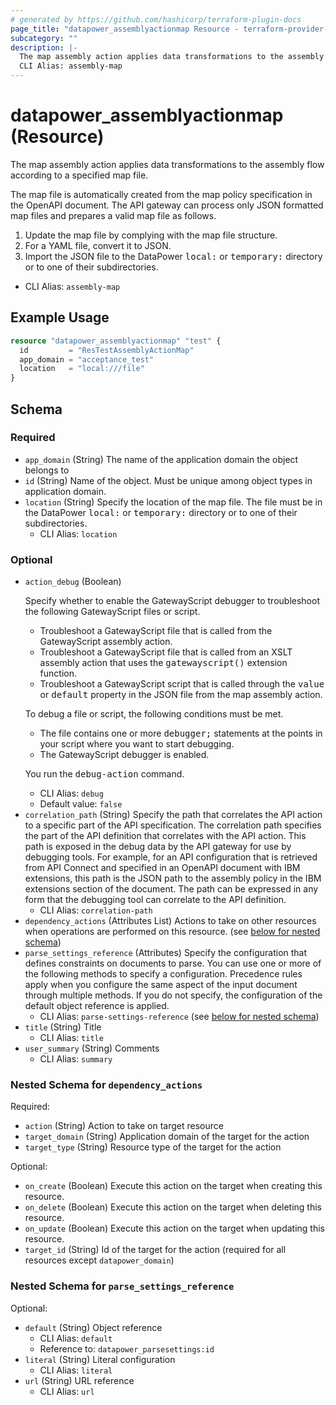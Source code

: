 ```yaml
---
# generated by https://github.com/hashicorp/terraform-plugin-docs
page_title: "datapower_assemblyactionmap Resource - terraform-provider-datapower"
subcategory: ""
description: |-
  The map assembly action applies data transformations to the assembly flow according to a specified map file. The map file is automatically created from the map policy specification in the OpenAPI document. The API gateway can process only JSON formatted map files and prepares a valid map file as follows.Update the map file by complying with the map file structure.For a YAML file, convert it to JSON.Import the JSON file to the DataPower local: or temporary: directory or to one of their subdirectories.
  CLI Alias: assembly-map
---
```


# datapower_assemblyactionmap (Resource)

The map assembly action applies data transformations to the assembly flow according to a specified map file. <p>The map file is automatically created from the map policy specification in the OpenAPI document. The API gateway can process only JSON formatted map files and prepares a valid map file as follows.</p><ol><li>Update the map file by complying with the map file structure.</li><li>For a YAML file, convert it to JSON.</li><li>Import the JSON file to the DataPower <tt>local:</tt> or <tt>temporary:</tt> directory or to one of their subdirectories.</li></ol>
  - CLI Alias: `assembly-map`

## Example Usage

```terraform
resource "datapower_assemblyactionmap" "test" {
  id         = "ResTestAssemblyActionMap"
  app_domain = "acceptance_test"
  location   = "local:///file"
}
```

<!-- schema generated by tfplugindocs -->
## Schema

### Required

- `app_domain` (String) The name of the application domain the object belongs to
- `id` (String) Name of the object. Must be unique among object types in application domain.
- `location` (String) Specify the location of the map file. The file must be in the DataPower <tt>local:</tt> or <tt>temporary:</tt> directory or to one of their subdirectories.
  - CLI Alias: `location`

### Optional

- `action_debug` (Boolean) <p>Specify whether to enable the GatewayScript debugger to troubleshoot the following GatewayScript files or script.</p><ul><li>Troubleshoot a GatewayScript file that is called from the GatewayScript assembly action.</li><li>Troubleshoot a GatewayScript file that is called from an XSLT assembly action that uses the <tt>gatewayscript()</tt> extension function.</li><li>Troubleshoot a GatewayScript script that is called through the <tt>value</tt> or <tt>default</tt> property in the JSON file from the map assembly action.</li></ul><p>To debug a file or script, the following conditions must be met.</p><ul><li>The file contains one or more <tt>debugger;</tt> statements at the points in your script where you want to start debugging.</li><li>The GatewayScript debugger is enabled.</li></ul><p>You run the <tt>debug-action</tt> command.</p>
  - CLI Alias: `debug`
  - Default value: `false`
- `correlation_path` (String) Specify the path that correlates the API action to a specific part of the API specification. The correlation path specifies the part of the API definition that correlates with the API action. This path is exposed in the debug data by the API gateway for use by debugging tools. For example, for an API configuration that is retrieved from API Connect and specified in an OpenAPI document with IBM extensions, this path is the JSON path to the assembly policy in the IBM extensions section of the document. The path can be expressed in any form that the debugging tool can correlate to the API definition.
  - CLI Alias: `correlation-path`
- `dependency_actions` (Attributes List) Actions to take on other resources when operations are performed on this resource. (see [below for nested schema](#nestedatt--dependency_actions))
- `parse_settings_reference` (Attributes) Specify the configuration that defines constraints on documents to parse. You can use one or more of the following methods to specify a configuration. Precedence rules apply when you configure the same aspect of the input document through multiple methods. If you do not specify, the configuration of the default object reference is applied.
  - CLI Alias: `parse-settings-reference` (see [below for nested schema](#nestedatt--parse_settings_reference))
- `title` (String) Title
  - CLI Alias: `title`
- `user_summary` (String) Comments
  - CLI Alias: `summary`

<a id="nestedatt--dependency_actions"></a>
### Nested Schema for `dependency_actions`

Required:

- `action` (String) Action to take on target resource
- `target_domain` (String) Application domain of the target for the action
- `target_type` (String) Resource type of the target for the action

Optional:

- `on_create` (Boolean) Execute this action on the target when creating this resource.
- `on_delete` (Boolean) Execute this action on the target when deleting this resource.
- `on_update` (Boolean) Execute this action on the target when updating this resource.
- `target_id` (String) Id of the target for the action (required for all resources except `datapower_domain`)


<a id="nestedatt--parse_settings_reference"></a>
### Nested Schema for `parse_settings_reference`

Optional:

- `default` (String) Object reference
  - CLI Alias: `default`
  - Reference to: `datapower_parsesettings:id`
- `literal` (String) Literal configuration
  - CLI Alias: `literal`
- `url` (String) URL reference
  - CLI Alias: `url`
